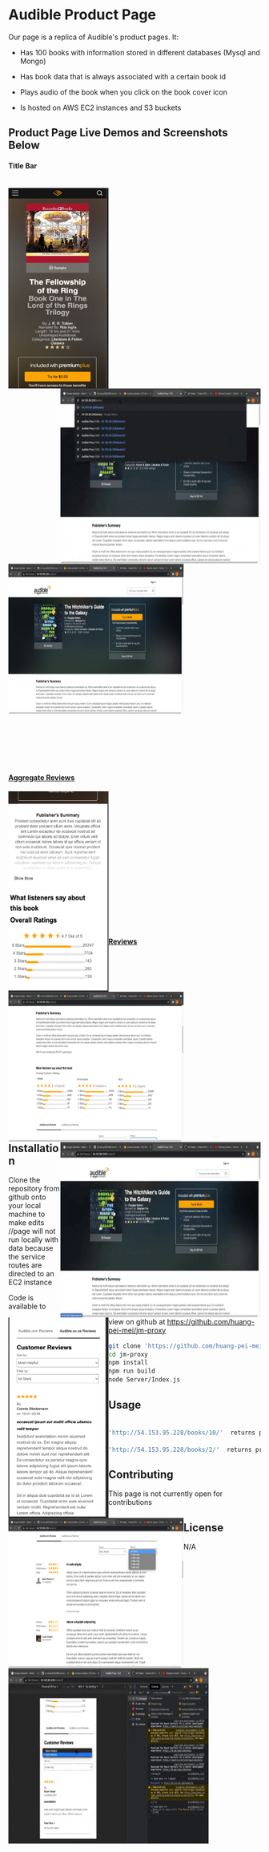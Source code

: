 # Audible Product Page

Our page is a replica of Audible's product pages. It:

* Has 100 books with information stored in different databases (Mysql  and Mongo)

* Has book data that is always associated with a certain book id

* Plays audio of the book when you click on the book cover icon

* Is hosted on AWS EC2 instances and S3 buckets


## Product Page Live Demos and Screenshots Below

#### Title Bar
<br />
<a href="url"><img src="Pictures_and_Gifs/phoneTitleBar.png" align="left" height="400px" width="200px">

<a href="url"><img src="Pictures_and_Gifs/TitleBarGif.gif" align="right" float="right" height="350px" width="400px">

<a href="url"><img src="Pictures_and_Gifs/DeskTopTitle.png" align="center" height="300px" width="350px">

<br /> <br /><br /><br /><br />

#### Aggregate Reviews
<a href="url"><img src="Pictures_and_Gifs/aggregateReviewsPhoneView.png" align="left" height="400px" width="200px">

<a href="url"><img src="Pictures_and_Gifs/desktopAggregateReviewsAndSumary.png" align="left" height="300px" width="350px">

<a href="url"><img src="Pictures_and_Gifs/aggregateReviewsDesktop.gif" align="right" height="350px" width="400px">


<br /> <br /><br /><br /><br /><br /><br /><br /><br /><br /><br /><br /><br /><br /><br /><br />


#### Reviews

<a href="url"><img src="Pictures_and_Gifs/reviewsWithHeader.png" align="left" height="400px" width="200px"></a>

<a href="url"><img src="Pictures_and_Gifs/ReviewsDesktop.png" align="left" height="300px" width="350px"></a>

<a href="url"><img src="Pictures_and_Gifs/mediaReviews.gif" align="left" height="350px" width="400px"></a>


<br /><br /><br /><br /><br /><br /><br /><br /><br /><br /><br /><br /><br /><br /><br /><br /><br /><br /><br /><br />



## Installation

Clone the repository from github onto your local machine to make edits
//page will not run locally with data because the service routes are directed to an EC2 instance

Code is available to view on github at https://github.com/huang-pei-mei/jm-proxy

```bash
git clone 'https://github.com/huang-pei-mei/jm-proxy.git'
cd jm-proxy
npm install
npm run build
node Server/Index.js
```

## Usage

```javascript

'http://54.153.95.228/books/10/'  returns product page for 'The Fellowship of the Ring by  J. R. R. Tolkien'

'http://54.153.95.228/books/2/'  returns product page for 'My Own Words by Ruth Bader Ginsburg, Mary Hartnett, Wendy W. Williams'

```

## Contributing
This page is not currently open for contributions

## License
N/A